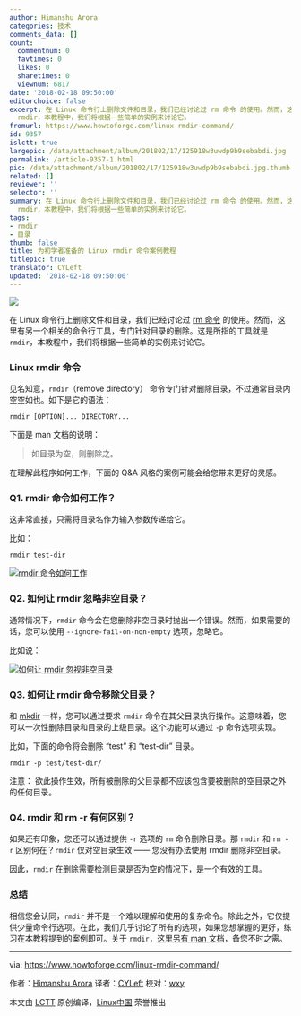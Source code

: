 ```yaml
---
author: Himanshu Arora
categories: 技术
comments_data: []
count:
  commentnum: 0
  favtimes: 0
  likes: 0
  sharetimes: 0
  viewnum: 6817
date: '2018-02-18 09:50:00'
editorchoice: false
excerpt: 在 Linux 命令行上删除文件和目录，我们已经讨论过 rm 命令 的使用。然而，这里有另一个相关的命令行工具，专门针对目录的删除。这是所指的工具就是
  rmdir，本教程中，我们将根据一些简单的实例来讨论它。
fromurl: https://www.howtoforge.com/linux-rmdir-command/
id: 9357
islctt: true
largepic: /data/attachment/album/201802/17/125918w3uwdp9b9sebabdi.jpg
permalink: /article-9357-1.html
pic: /data/attachment/album/201802/17/125918w3uwdp9b9sebabdi.jpg.thumb.jpg
related: []
reviewer: ''
selector: ''
summary: 在 Linux 命令行上删除文件和目录，我们已经讨论过 rm 命令 的使用。然而，这里有另一个相关的命令行工具，专门针对目录的删除。这是所指的工具就是
  rmdir，本教程中，我们将根据一些简单的实例来讨论它。
tags:
- rmdir
- 目录
thumb: false
title: 为初学者准备的 Linux rmdir 命令案例教程
titlepic: true
translator: CYLeft
updated: '2018-02-18 09:50:00'
---
```


![](/data/attachment/album/201802/17/125918w3uwdp9b9sebabdi.jpg)


在 Linux 命令行上删除文件和目录，我们已经讨论过 [rm 命令](/article-9321-1.html) 的使用。然而，这里有另一个相关的命令行工具，专门针对目录的删除。这是所指的工具就是 `rmdir`，本教程中，我们将根据一些简单的实例来讨论它。


### Linux rmdir 命令


见名知意，`rmdir`（remove directory） 命令专门针对删除目录，不过通常目录内空空如也。如下是它的语法：



```
rmdir [OPTION]... DIRECTORY...

```

下面是 man 文档的说明：



> 
> 如目录为空，则删除之。
> 
> 
> 


在理解此程序如何工作，下面的 Q&A 风格的案例可能会给您带来更好的灵感。


### Q1. rmdir 命令如何工作？


这非常直接，只需将目录名作为输入参数传递给它。


比如：



```
rmdir test-dir

```

[![rmdir 命令如何工作](/data/attachment/album/201802/17/125931w7gf7s7gupifjes0.png)](https://www.howtoforge.com/images/command-tutorial/big/rm-basic-usage1.png)


### Q2. 如何让 rmdir 忽略非空目录？


通常情况下，`rmdir` 命令会在您删除非空目录时抛出一个错误。然而，如果需要的话，您可以使用 `--ignore-fail-on-non-empty` 选项，忽略它。


比如说：


[![如何让 rmdir 忽视非空目录](/data/attachment/album/201802/17/125931uz7cvhkk0xvqv5hk.png)](https://www.howtoforge.com/images/command-tutorial/big/rmdir-ignore-nonempty.png)


### Q3. 如何让 rmdir 命令移除父目录？


和 [mkdir](/article-9356-1.html) 一样，您可以通过要求 `rmdir` 命令在其父目录执行操作。这意味着，您可以一次性删除目录和目录的上级目录。这个功能可以通过 `-p` 命令选项实现。


比如，下面的命令将会删除 “test” 和 “test-dir” 目录。



```
rmdir -p test/test-dir/

```

注意： 欲此操作生效，所有被删除的父目录都不应该包含要被删除的空目录之外的任何目录。


### Q4. rmdir 和 rm -r 有何区别？


如果还有印象，您还可以通过提供 `-r` 选项的 `rm` 命令删除目录。那 `rmdir` 和 `rm -r` 区别何在？`rmdir` 仅对空目录生效 —— 您没有办法使用 rmdir 删除非空目录。


因此，`rmdir` 在删除需要检测目录是否为空的情况下，是一个有效的工具。


### 总结


相信您会认同，`rmdir` 并不是一个难以理解和使用的复杂命令。除此之外，它仅提供少量命令行选项。在此，我们几乎讨论了所有的选项，如果您想掌握的更好，练习在本教程提到的案例即可。关于 `rmdir`，[这里另有 man 文档](https://linux.die.net/man/1/rmdir)，备您不时之需。




---


via: <https://www.howtoforge.com/linux-rmdir-command/>


作者：[Himanshu Arora](https://www.howtoforge.com) 译者：[CYLeft](https://github.com/CYLeft) 校对：[wxy](https://github.com/wxy)


本文由 [LCTT](https://github.com/LCTT/TranslateProject) 原创编译，[Linux中国](https://linux.cn/) 荣誉推出